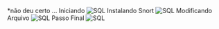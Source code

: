 *não deu certo ...
Iniciando
![SQL](https://github.com/ErnandesAJr/SegInfor/blob/master/Atividades/Atividade-Intrusion%20Detection%20System/iniciando.PNG)
Instalando Snort
![SQL](https://github.com/ErnandesAJr/SegInfor/blob/master/Atividades/Atividade-Intrusion%20Detection%20System/instalandoSnort.PNG)
Modificando Arquivo
![SQL](https://github.com/ErnandesAJr/SegInfor/blob/master/Atividades/Atividade-Intrusion%20Detection%20System/modificandoArquivo.PNG)
Passo Final
![SQL](https://github.com/ErnandesAJr/SegInfor/blob/master/Atividades/Atividade-Intrusion%20Detection%20System/passoFinal.PNG)

